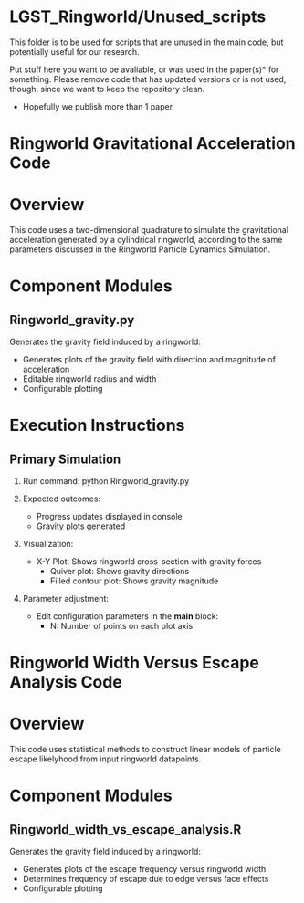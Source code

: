 # LGST_Ringworld/Unused_scripts
This folder is to be used for scripts that are unused in the main code, but potentially useful for our research.

Put stuff here you want to be avaliable, or was used in the paper(s)* for something. Please remove code that has updated versions or is not used, though, since we want to keep the repository clean.

* Hopefully we publish more than 1 paper.



Ringworld Gravitational Acceleration Code
===============================================================================


Overview
===============================================================================

   This code uses a two-dimensional quadrature to simulate the gravitational
   acceleration generated by a cylindrical ringworld, according to the same
   parameters discussed in the Ringworld Particle Dynamics Simulation.


Component Modules
===============================================================================

Ringworld_gravity.py
-------------------------------------------------------------------------------
   
   Generates the gravity field induced by a ringworld:
   * Generates plots of the gravity field with direction and magnitude of acceleration
   * Editable ringworld radius and width
   * Configurable plotting


Execution Instructions
===============================================================================

Primary Simulation
-------------------------------------------------------------------------------

   1. Run command:
      python Ringworld_gravity.py
   
   2. Expected outcomes:
      - Progress updates displayed in console
      - Gravity plots generated
   
   4. Visualization:
      - X-Y Plot: Shows ringworld cross-section with gravity forces
        * Quiver plot: Shows gravity directions
        * Filled contour plot: Shows gravity magnitude
   
   5. Parameter adjustment:
      - Edit configuration parameters in the __main__ block:
        * N: Number of points on each plot axis



Ringworld Width Versus Escape Analysis Code
===============================================================================


Overview
===============================================================================

   This code uses statistical methods to construct linear models of particle
   escape likelyhood from input ringworld datapoints.


Component Modules
===============================================================================

Ringworld_width_vs_escape_analysis.R
-------------------------------------------------------------------------------
   
   Generates the gravity field induced by a ringworld:
   * Generates plots of the escape frequency versus ringworld width
   * Determines frequency of escape due to edge versus face effects
   * Configurable plotting
